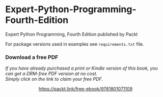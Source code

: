 


# Expert-Python-Programming-Fourth-Edition
Expert Python Programming, Fourth Edition published by Packt

For package versions used in examples see `requirements.txt` file.
### Download a free PDF

 <i>If you have already purchased a print or Kindle version of this book, you can get a DRM-free PDF version at no cost.<br>Simply click on the link to claim your free PDF.</i>
<p align="center"> <a href="https://packt.link/free-ebook/9781801071109">https://packt.link/free-ebook/9781801071109 </a> </p>